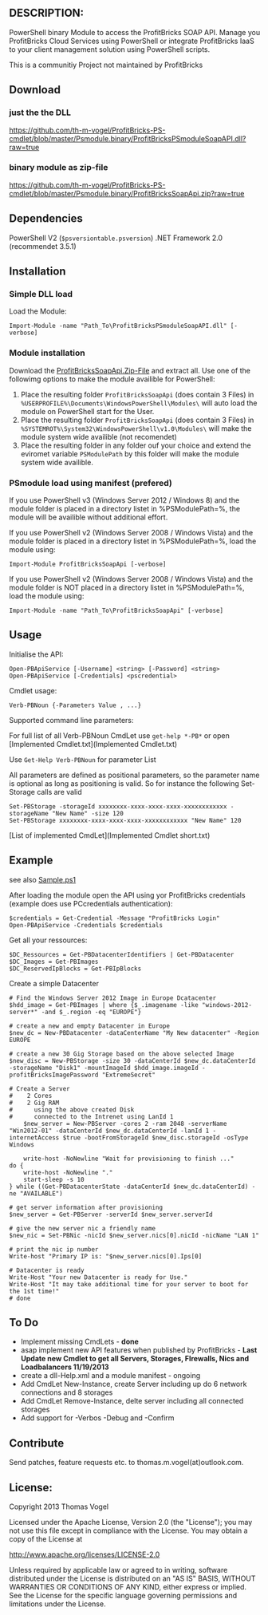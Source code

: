 ## DESCRIPTION:

PowerShell binary Module to access the ProfitBricks SOAP API. Manage you ProfitBricks Cloud Services using PowerShell or integrate ProfitBricks IaaS to your client management solution using PowerShell scripts.

This is a communitiy Project not maintained by ProfitBricks

## Download 

### just the the DLL

https://github.com/th-m-vogel/ProfitBricks-PS-cmdlet/blob/master/Psmodule.binary/ProfitBricksPSmoduleSoapAPI.dll?raw=true

### binary module as zip-file

https://github.com/th-m-vogel/ProfitBricks-PS-cmdlet/blob/master/Psmodule.binary/ProfitBricksSoapApi.zip?raw=true

## Dependencies

PowerShell V2 (`$psversiontable.psversion`)
.NET Framework 2.0 (recommendet 3.5.1)

## Installation
### Simple DLL load
Load the Module:

	Import-Module -name "Path_To\ProfitBricksPSmoduleSoapAPI.dll" [-verbose]

### Module installation

Download the [ProfitBricksSoapApi.Zip-File](Psmodule.binary/ProfitBricksSoapApi.zip?raw=true) and extract all. Use one of the followimg options to make the module availible for PowerShell:

1. Place the resulting folder `ProfitBricksSoapApi` (does contain 3 Files) in `%USERPROFILE%\Documents\WindowsPowerShell\Modules\` will auto load the module on PowerShell start for the User.
2. Place the resulting folder `ProfitBricksSoapApi` (does contain 3 Files) in `%SYSTEMROT%\System32\WindowsPowerShell\v1.0\Modules\` will make the module system wide availible (not recomendet)
3. Place the resulting folder in any folder ouf your choice and extend the eviromet variable `PSModulePath` by this folder will make the module system wide availible. 

### PSmodule load using manifest (prefered)

If you use PowerShell v3 (Windows Server 2012 / Windows 8) and the module folder is placed in a directory listet in %PSModulePath=%, the module will be availible without additional effort.

If you use PowerShell v2 (Windows Server 2008 / Windows Vista) and the module folder is placed in a directory listet in %PSModulePath=%, load the module using:

	Import-Module ProfitBricksSoapApi [-verbose]

If you use PowerShell v2 (Windows Server 2008 / Windows Vista) and the module folder is NOT placed in a directory listet in %PSModulePath=%, load the module using: 

	Import-Module -name "Path_To\ProfitBricksSoapApi" [-verbose]

## Usage
Initialise the API:

	Open-PBApiService [-Username] <string> [-Password] <string>
	Open-PBApiService [-Credentials] <pscredential>

Cmdlet usage:

	Verb-PBNoun {-Parameters Value , ...}

Supported command line parameters:

For full list of all Verb-PBNoun CmdLet use  `get-help *-PB*` or open [Implemented Cmdlet.txt](Implemented Cmdlet.txt) 

Use `Get-Help Verb-PBNoun` for parameter List

All parameters are defined as positional parameters, so the parameter name is optional as long as positioning is valid. So for instance the following Set-Storage calls are valid

	Set-PBStorage -storageId xxxxxxxx-xxxx-xxxx-xxxx-xxxxxxxxxxxx -storageName "New Name" -size 120
	Set-PBStorage xxxxxxxx-xxxx-xxxx-xxxx-xxxxxxxxxxxx "New Name" 120
	
[List of implemented CmdLet](Implemented Cmdlet short.txt)

## Example

see also [Sample.ps1](Sample.ps1)

After loading the module open the API using yor ProfitBricks credentials (example does use PCcredentials authentication):

	$credentials = Get-Credential -Message "ProfitBricks Login"
	Open-PBApiService -Credentials $credentials

Get all your ressources:

	$DC_Ressources = Get-PBDatacenterIdentifiers | Get-PBDatacenter
	$DC_Images = Get-PBImages
	$DC_ReservedIpBlocks = Get-PBIpBlocks

Create a simple Datacenter

	# Find the Windows Server 2012 Image in Europe Dcatacenter
	$hdd_image = Get-PBImages | where {$_.imagename -like "windows-2012-server*" -and $_.region -eq "EUROPE"}

	# create a new and empty Datacenter in Europe
	$new_dc = New-PBDatacenter -dataCenterName "My New datacenter" -Region EUROPE

	# create a new 30 Gig Storage based on the above selected Image
	$new_disc = New-PBStorage -size 30 -dataCenterId $new_dc.dataCenterId -storageName "Disk1" -mountImageId $hdd_image.imageId -profitBricksImagePassword "ExtremeSecret"

	# Create a Server
	#    2 Cores
	#    2 Gig RAM
	#      using the above created Disk
	#      connected to the Intrenet using LanId 1
    	$new_server = New-PBServer -cores 2 -ram 2048 -serverName "Win2012-01" -dataCenterId $new_dc.dataCenterId -lanId 1 -internetAccess $true -bootFromStorageId $new_disc.storageId -osType Windows

    	write-host -NoNewline "Wait for provisioning to finish ..."
	do {
		write-host -NoNewline "." 
		start-sleep -s 10
	} while ((Get-PBDatacenterState -dataCenterId $new_dc.dataCenterId) -ne "AVAILABLE")

	# get server information after provisioning
	$new_server = Get-PBServer -serverId $new_server.serverId

	# give the new server nic a friendly name
	$new_nic = Set-PBNic -nicId $new_server.nics[0].nicId -nicName "LAN 1"

	# print the nic ip number
	Write-host "Primary IP is: "$new_server.nics[0].Ips[0]

	# Datacenter is ready
	Write-Host "Your new Datacenter is ready for Use."
	Write-Host "It may take additional time for your server to boot for the 1st time!"
	# done

## To Do

- Implement missing CmdLets - **done**
- asap implement new API features when published by ProfitBricks - **Last Update new Cmdlet to get all Servers, Storages, FIrewalls, Nics and Loadbalancers  11/19/2013**
- create a dll-Help.xml and a module manifest - ongoing
- Add CmdLet New-Instance, create Server including up do 6 network connections and 8 storages
- Add CmdLet Remove-Instance, delte server including all connected storages
- Add support for -Verbos -Debug and -Confirm 

## Contribute

Send patches, feature requests etc. to thomas.m.vogel(at)outlook.com.

## License:

Copyright 2013 Thomas Vogel

Licensed under the Apache License, Version 2.0 (the "License");
you may not use this file except in compliance with the License.
You may obtain a copy of the License at

http://www.apache.org/licenses/LICENSE-2.0

Unless required by applicable law or agreed to in writing, software
distributed under the License is distributed on an "AS IS" BASIS,
WITHOUT WARRANTIES OR CONDITIONS OF ANY KIND, either express or implied.
See the License for the specific language governing permissions and
limitations under the License.

